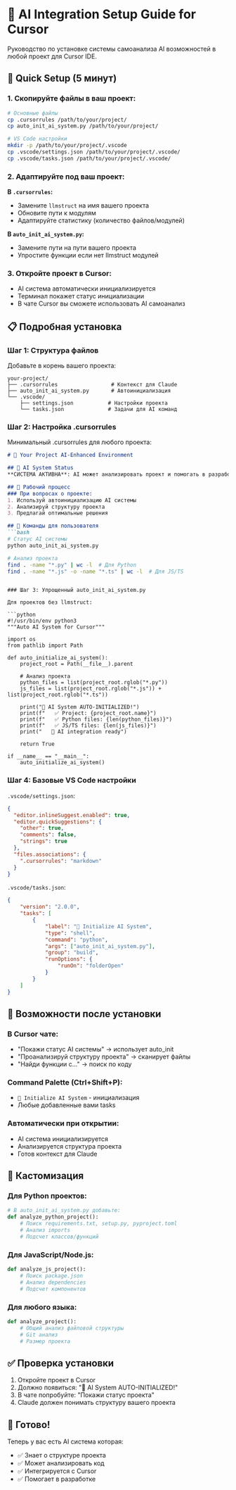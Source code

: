 # 🧠 AI Integration Setup Guide for Cursor

Руководство по установке системы самоанализа AI возможностей в любой проект для Cursor IDE.

## 🚀 Quick Setup (5 минут)

### 1. Скопируйте файлы в ваш проект:

```bash
# Основные файлы
cp .cursorrules /path/to/your/project/
cp auto_init_ai_system.py /path/to/your/project/

# VS Code настройки  
mkdir -p /path/to/your/project/.vscode
cp .vscode/settings.json /path/to/your/project/.vscode/
cp .vscode/tasks.json /path/to/your/project/.vscode/
```

### 2. Адаптируйте под ваш проект:

**В `.cursorrules`:**
- Замените `llmstruct` на имя вашего проекта
- Обновите пути к модулям
- Адаптируйте статистику (количество файлов/модулей)

**В `auto_init_ai_system.py`:**
- Замените пути на пути вашего проекта
- Упростите функции если нет llmstruct модулей

### 3. Откройте проект в Cursor:
- AI система автоматически инициализируется
- Терминал покажет статус инициализации
- В чате Cursor вы сможете использовать AI самоанализ

## 📋 Подробная установка

### Шаг 1: Структура файлов

Добавьте в корень вашего проекта:

```
your-project/
├── .cursorrules                 # Контекст для Claude
├── auto_init_ai_system.py       # Автоинициализация
└── .vscode/
    ├── settings.json           # Настройки проекта
    └── tasks.json              # Задачи для AI команд
```

### Шаг 2: Настройка .cursorrules

Минимальный .cursorrules для любого проекта:

```markdown
# 🧠 Your Project AI-Enhanced Environment

## 🔧 AI System Status
**СИСТЕМА АКТИВНА**: AI может анализировать проект и помогать в разработке

## 🎯 Рабочий процесс
### При вопросах о проекте:
1. Используй автоинициализацию AI системы
2. Анализируй структуру проекта
3. Предлагай оптимальные решения

## 🚀 Команды для пользователя
```bash
# Статус AI системы
python auto_init_ai_system.py

# Анализ проекта
find . -name "*.py" | wc -l  # Для Python
find . -name "*.js" -o -name "*.ts" | wc -l  # Для JS/TS
```
```

### Шаг 3: Упрощенный auto_init_ai_system.py

Для проектов без llmstruct:

```python
#!/usr/bin/env python3
"""Auto AI System for Cursor"""

import os
from pathlib import Path

def auto_initialize_ai_system():
    project_root = Path(__file__).parent
    
    # Анализ проекта
    python_files = list(project_root.rglob("*.py"))
    js_files = list(project_root.rglob("*.js")) + list(project_root.rglob("*.ts"))
    
    print("🧠 AI System AUTO-INITIALIZED!")
    print(f"   ✅ Project: {project_root.name}")
    print(f"   ✅ Python files: {len(python_files)}")
    print(f"   ✅ JS/TS files: {len(js_files)}")
    print("   🎯 AI integration ready")
    
    return True

if __name__ == "__main__":
    auto_initialize_ai_system()
```

### Шаг 4: Базовые VS Code настройки

`.vscode/settings.json`:
```json
{
  "editor.inlineSuggest.enabled": true,
  "editor.quickSuggestions": {
    "other": true,
    "comments": false,
    "strings": true
  },
  "files.associations": {
    ".cursorrules": "markdown"
  }
}
```

`.vscode/tasks.json`:
```json
{
    "version": "2.0.0",
    "tasks": [
        {
            "label": "🧠 Initialize AI System",
            "type": "shell",
            "command": "python",
            "args": ["auto_init_ai_system.py"],
            "group": "build",
            "runOptions": {
                "runOn": "folderOpen"
            }
        }
    ]
}
```

## 🎯 Возможности после установки

### В Cursor чате:
- "Покажи статус AI системы" → использует auto_init
- "Проанализируй структуру проекта" → сканирует файлы
- "Найди функции с..." → поиск по коду

### Command Palette (Ctrl+Shift+P):
- `🧠 Initialize AI System` - инициализация
- Любые добавленные вами tasks

### Автоматически при открытии:
- AI система инициализируется
- Анализируется структура проекта
- Готов контекст для Claude

## 🔧 Кастомизация

### Для Python проектов:
```python
# В auto_init_ai_system.py добавьте:
def analyze_python_project():
    # Поиск requirements.txt, setup.py, pyproject.toml
    # Анализ imports
    # Подсчет классов/функций
```

### Для JavaScript/Node.js:
```python
def analyze_js_project():
    # Поиск package.json
    # Анализ dependencies
    # Подсчет компонентов
```

### Для любого языка:
```python
def analyze_project():
    # Общий анализ файловой структуры
    # Git анализ
    # Размер проекта
```

## ✅ Проверка установки

1. Откройте проект в Cursor
2. Должно появиться: "🧠 AI System AUTO-INITIALIZED!"
3. В чате попробуйте: "Покажи статус проекта"
4. Claude должен понимать структуру вашего проекта

## 🎉 Готово!

Теперь у вас есть AI система которая:
- ✅ Знает о структуре проекта
- ✅ Может анализировать код
- ✅ Интегрируется с Cursor
- ✅ Помогает в разработке 